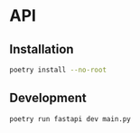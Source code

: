 # API

## Installation

```bash
poetry install --no-root
```

## Development

```bash
poetry run fastapi dev main.py
```
